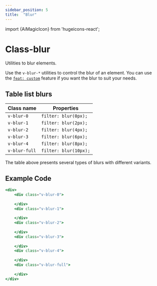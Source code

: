 ```yaml
---
sidebar_position: 5
title:  "Blur"
---
```


import {AiMagicIcon} from 'hugeicons-react';

# Class-blur <AiMagicIcon className='icon' />

Utilities to blur elements.

Use the `v-blur-*` utilities to control the blur of an element.
You can use <br /> the [`feat: custom`](/docs/Core-Features/V-custom.md) feature if you want the blur to suit your needs.

## Table list blurs

| Class name  | Properties |
|--------------------|---------------------------|
| `v-blur-0`         | `filter: blur(0px);`      |
| `v-blur-1`         | `filter: blur(2px);`      |
| `v-blur-2`         | `filter: blur(4px);`      |
| `v-blur-3`         | `filter: blur(6px);`      |
| `v-blur-4`         | `filter: blur(8px);`      |
| `v-blur-full`      | `filter: blur(10px);`     |


The table above presents several types of blurs with different variants.

## Example Code
``` jsx title="index.html"
<div>
    <div class="v-blur-0"> 
    
    </div>
    <div class="v-blur-1"> 
    
    </div>
    <div class="v-blur-2"> 
    
    </div>
    <div class="v-blur-3"> 
    
    </div>
    <div class="v-blur-4"> 
    
    </div>
    <div class="v-blur-full"> 
    
    </div>
</div>
```